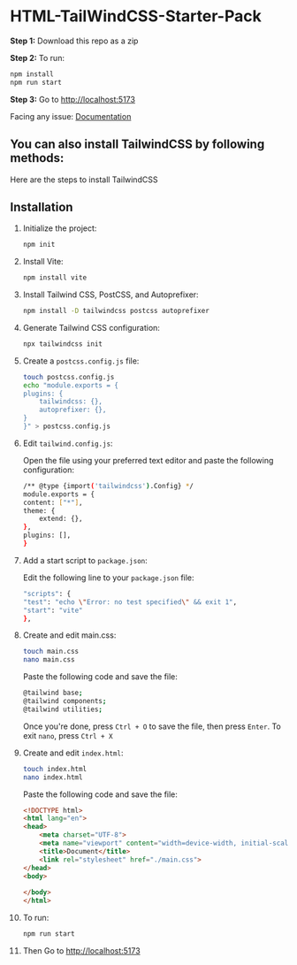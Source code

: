 # HTML-TailWindCSS-Starter-Pack
**Step 1:** Download this repo as a zip

**Step 2:** To run:

```bash
npm install
npm run start
```

**Step 3:** Go to [http://localhost:5173](http://localhost:5173)

Facing any issue: [Documentation](https://tailwindcss.com/docs/installation/using-postcss)

## You can also install TailwindCSS by following methods:

Here are the steps to install TailwindCSS

## Installation

1. Initialize the project:
    ```bash
    npm init
    ```
1. Install Vite:
    ```bash
    npm install vite
    ```
1. Install Tailwind CSS, PostCSS, and Autoprefixer:
    ```bash
    npm install -D tailwindcss postcss autoprefixer
    ```
1. Generate Tailwind CSS configuration:
    ```bash
    npx tailwindcss init
    ```

1. Create a `postcss.config.js` file:
    ```bash
    touch postcss.config.js
    echo "module.exports = {
    plugins: {
        tailwindcss: {},
        autoprefixer: {},
    }
    }" > postcss.config.js
    ```
1. Edit `tailwind.config.js`:

    Open the file using your preferred text editor and paste the following configuration:
    ```bash
    /** @type {import('tailwindcss').Config} */
    module.exports = {
    content: ["*"],
    theme: {
        extend: {},
    },
    plugins: [],
    }
    ```
1. Add a start script to `package.json`:

    Edit the following line to your `package.json` file:
    ```bash
    "scripts": {
    "test": "echo \"Error: no test specified\" && exit 1",
    "start": "vite"
    },
    ```
1. Create and edit main.css:
    ```bash
    touch main.css
    nano main.css
    ```
    Paste the following code and save the file:
    ```bash
    @tailwind base;
    @tailwind components;
    @tailwind utilities;
    ```
    Once you're done, press `Ctrl + O` to save the file, then press `Enter`. To exit `nano`, press `Ctrl + X`

1. Create and edit `index.html`:
    ```bash
    touch index.html
    nano index.html
    ```
    Paste the following code and save the file:
    ```html
    <!DOCTYPE html>
    <html lang="en">
    <head>
        <meta charset="UTF-8">
        <meta name="viewport" content="width=device-width, initial-scale=1.0">
        <title>Document</title>
        <link rel="stylesheet" href="./main.css">
    </head>
    <body>
        
    </body>
    </html>
    ```

1. To run:

    ```bash
    npm run start
    ```

1. Then Go to [http://localhost:5173](http://localhost:5173)


